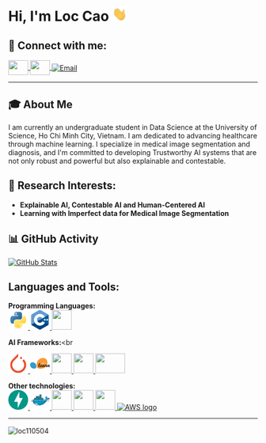 <h1 align="left"> Hi, I'm Loc Cao <img src="https://raw.githubusercontent.com/ABSphreak/ABSphreak/master/gifs/Hi.gif" width="30"></h1>

## 🤝 Connect with me:
<p align="left"> 
  <a href="https://www.linkedin.com/in/loccao1105" target="blank">
    <img align="center" src="https://raw.githubusercontent.com/rahuldkjain/github-profile-readme-generator/master/src/images/icons/Social/linked-in-alt.svg" height="30" width="40" />
  </a>
  <a href="[https://www.facebook.com/profile.php?id=100015044408113](https://www.facebook.com/hg.loc.358757)" target="blank">
    <img align="center" src="https://raw.githubusercontent.com/rahuldkjain/github-profile-readme-generator/master/src/images/icons/Social/facebook.svg" height="30" width="40" />
  </a>
  <a href="mailto:chloc22@clc.fitus.edu.vn" target="_blank">
    <img align="center" src="https://img.icons8.com/ios-filled/50/000000/gmail.png" width="40" height="40" alt="Email"/>
  </a>
</p>


---

## 🎓 About Me
I am currently an undergraduate student in Data Science at the University of Science, Ho Chi Minh City, Vietnam. I am dedicated to advancing healthcare through machine learning. I specialize in medical image segmentation and diagnosis, and I'm committed to developing Trustworthy AI systems that are not only robust and powerful but also explainable and contestable.


## 🔬 Research Interests:
- **Explainable AI, Contestable AI and Human-Centered AI**
- **Learning with Imperfect data for Medical Image Segmentation**

## 📊 **GitHub Activity** 

[![GitHub Stats](https://github-readme-stats.vercel.app/api?username=loc110504&show_icons=true&theme=dark)](https://github.com/loc110504)

## Languages and Tools:
<b>Programming Languages:</b><br>
<a href="https://www.python.org">
  <img src="https://raw.githubusercontent.com/devicons/devicon/master/icons/python/python-original.svg" width="40" height="40"/>
</a>
<a href="https://isocpp.org/">
  <img src="https://raw.githubusercontent.com/devicons/devicon/master/icons/cplusplus/cplusplus-original.svg" width="40" height="40"/>
</a>
<a href="https://en.wikipedia.org/wiki/SQL">
  <img src="https://www.svgrepo.com/show/331760/sql-database-generic.svg" width="40" height="40"/>
</a>

<b>AI Frameworks:</b><br
                       
<a href="https://pytorch.org/">
  <img src="https://raw.githubusercontent.com/devicons/devicon/master/icons/pytorch/pytorch-original.svg" width="40" height="40"/>
</a>
<a href="https://scikit-learn.org/">
  <img src="https://raw.githubusercontent.com/devicons/devicon/master/icons/scikitlearn/scikitlearn-original.svg" width="40" height="40"/>
</a>
<a href="https://huggingface.co/">
  <img src="https://huggingface.co/front/assets/huggingface_logo.svg" width="40" height="40"/>
</a>
<a href="https://www.langchain.com/">
  <img src="https://avatars.githubusercontent.com/u/126733545?s=200&v=4" width="40" height="40"/>
</a>
<a href="https://monai.io/">
  <img src="https://raw.githubusercontent.com/Project-MONAI/MONAI/dev/docs/images/MONAI-logo-color.png" width="60" height="40"/>
</a>

<b>Other technologies:</b><br>
<a href="https://fastapi.tiangolo.com/">
  <img src="https://raw.githubusercontent.com/devicons/devicon/master/icons/fastapi/fastapi-original.svg" width="40" height="40"/>
</a>
<a href="https://www.docker.com/">
  <img src="https://raw.githubusercontent.com/devicons/devicon/master/icons/docker/docker-original.svg" width="40" height="40"/>
</a>
<a href="https://streamlit.io/">
  <img src="https://streamlit.io/images/brand/streamlit-mark-color.png" width="40" height="40"/>
</a>
<a href="https://gradio.app/">
  <img src="https://avatars.githubusercontent.com/u/73991455?s=200&v=4" width="40" height="40"/>
</a>
<a href="https://wandb.ai/">
  <img src="https://raw.githubusercontent.com/wandb/assets/main/wandb-dots-logo.svg" width="40" height="40"/>
</a>
<a href="https://aws.amazon.com/">
  <img src="https://upload.wikimedia.org/wikipedia/commons/9/93/Amazon_Web_Services_Logo.svg" width="40" height="40" alt="AWS logo"/>
</a>

---

<p>
  <img align="center" src="https://github-readme-stats.vercel.app/api/top-langs?username=loc110504&show_icons=true&locale=en&layout=compact" alt="loc110504" />
</p>




